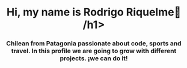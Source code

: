 <div id="header" align="center">

<h1 alig="center">Hi, my name is Rodrigo Riquelme👋
/h1>
 <h3 alig="center">Chilean from Patagonia passionate about code, sports and travel. In this profile we are going to grow with different projects. ¡we can do it!
 </h3>
</div>


